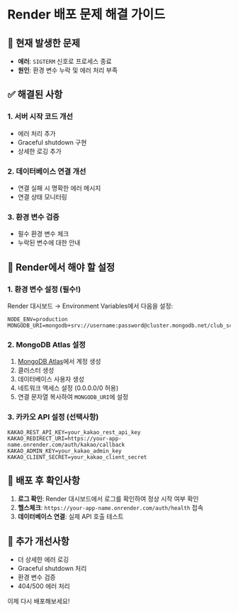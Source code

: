 # Render 배포 문제 해결 가이드

## 🚨 현재 발생한 문제
- **에러**: `SIGTERM` 신호로 프로세스 종료
- **원인**: 환경 변수 누락 및 에러 처리 부족

## ✅ 해결된 사항

### 1. 서버 시작 코드 개선
- 에러 처리 추가
- Graceful shutdown 구현
- 상세한 로깅 추가

### 2. 데이터베이스 연결 개선
- 연결 실패 시 명확한 에러 메시지
- 연결 상태 모니터링

### 3. 환경 변수 검증
- 필수 환경 변수 체크
- 누락된 변수에 대한 안내

## 🔧 Render에서 해야 할 설정

### 1. 환경 변수 설정 (필수!)
Render 대시보드 → Environment Variables에서 다음을 설정:

```
NODE_ENV=production
MONGODB_URI=mongodb+srv://username:password@cluster.mongodb.net/club_scheduler
```

### 2. MongoDB Atlas 설정
1. [MongoDB Atlas](https://cloud.mongodb.com)에서 계정 생성
2. 클러스터 생성
3. 데이터베이스 사용자 생성
4. 네트워크 액세스 설정 (0.0.0.0/0 허용)
5. 연결 문자열 복사하여 `MONGODB_URI`에 설정

### 3. 카카오 API 설정 (선택사항)
```
KAKAO_REST_API_KEY=your_kakao_rest_api_key
KAKAO_REDIRECT_URI=https://your-app-name.onrender.com/auth/kakao/callback
KAKAO_ADMIN_KEY=your_kakao_admin_key
KAKAO_CLIENT_SECRET=your_kakao_client_secret
```

## 🚀 배포 후 확인사항

1. **로그 확인**: Render 대시보드에서 로그를 확인하여 정상 시작 여부 확인
2. **헬스체크**: `https://your-app-name.onrender.com/auth/health` 접속
3. **데이터베이스 연결**: 실제 API 호출 테스트

## 📝 추가 개선사항

- 더 상세한 에러 로깅
- Graceful shutdown 처리
- 환경 변수 검증
- 404/500 에러 처리

이제 다시 배포해보세요!
